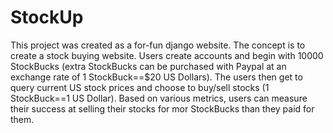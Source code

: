 # StockUp #

This project was created as a for-fun django website. The concept is to create a stock buying website. Users create accounts and begin with 10000 StockBucks (extra StockBucks can be purchased with Paypal at an exchange rate of 1 StockBuck==$20 US Dollars). The users then get to query current US stock prices and choose to buy/sell stocks (1 StockBuck==1 US Dollar). Based on various metrics, users can measure their success at selling their stocks for mor StockBucks than they paid for them. 



